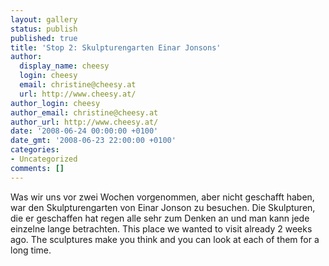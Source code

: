 ```yaml
---
layout: gallery
status: publish
published: true
title: 'Stop 2: Skulpturengarten Einar Jonsons'
author:
  display_name: cheesy
  login: cheesy
  email: christine@cheesy.at
  url: http://www.cheesy.at/
author_login: cheesy
author_email: christine@cheesy.at
author_url: http://www.cheesy.at/
date: '2008-06-24 00:00:00 +0100'
date_gmt: '2008-06-23 22:00:00 +0100'
categories:
- Uncategorized
comments: []
---
```

<!--:de-->Was wir uns vor zwei Wochen vorgenommen, aber nicht geschafft haben, war den Skulpturengarten von Einar Jonson zu besuchen. Die Skulpturen, die er geschaffen hat regen alle sehr zum Denken an und man kann jede einzelne lange betrachten.
<!--:--><!--:en-->This place we wanted to visit already 2 weeks ago. The sculptures make you think and you can look at each of them for a long time.
<!--:-->
